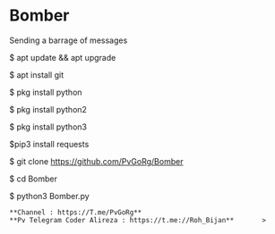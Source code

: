# Bomber
Sending a barrage of messages

$ apt update && apt upgrade

$ apt install git

$ pkg install python

$ pkg install python2

$ pkg install python3

$pip3 install requests

$ git clone https://github.com/PvGoRg/Bomber

$ cd Bomber

$ python3 Bomber.py

```
**Channel : https://T.me/PvGoRg**
**Pv Telegram Coder Alireza : https://t.me://Roh_Bijan**       >
```

